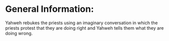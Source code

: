 # General Information:

Yahweh rebukes the priests using an imaginary conversation in which the priests protest that they are doing right and Yahweh tells them what they are doing wrong.